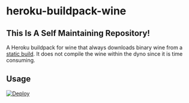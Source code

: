 # heroku-buildpack-wine

## This Is A Self Maintaining Repository!

A Heroku buildpack for wine that always downloads binary wine from a [static build](https://github.com/TheBotlyNoob/heroku-buildpack-wine/releases/latest/download/wine.tar.gz). It does not compile the wine within the dyno since it is time consuming.

## Usage

[![Deploy](https://www.herokucdn.com/deploy/button.svg)](https://heroku.com/deploy)

